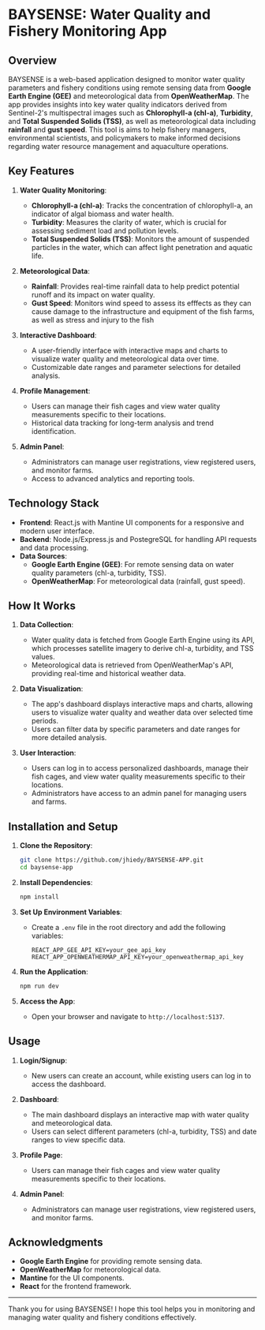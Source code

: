 # BAYSENSE: Water Quality and Fishery Monitoring App

## Overview

BAYSENSE is a web-based application designed to monitor water quality parameters and fishery conditions using remote sensing data from **Google Earth Engine (GEE)** and meteorological data from **OpenWeatherMap**. The app provides insights into key water quality indicators derived from Sentinel-2's multispectral images such as **Chlorophyll-a (chl-a)**, **Turbidity**, and **Total Suspended Solids (TSS)**, as well as meteorological data including **rainfall** and **gust speed**. This tool is aims to help fishery managers, environmental scientists, and policymakers to make informed decisions regarding water resource management and aquaculture operations.

## Key Features

1. **Water Quality Monitoring**:
   - **Chlorophyll-a (chl-a)**: Tracks the concentration of chlorophyll-a, an indicator of algal biomass and water health.
   - **Turbidity**: Measures the clarity of water, which is crucial for assessing sediment load and pollution levels.
   - **Total Suspended Solids (TSS)**: Monitors the amount of suspended particles in the water, which can affect light penetration and aquatic life.

2. **Meteorological Data**:
   - **Rainfall**: Provides real-time rainfall data to help predict potential runoff and its impact on water quality.
   - **Gust Speed**: Monitors wind speed to assess its efffects as they can cause damage to the infrastructure and equipment of the fish farms, as well as stress and injury to the fish

3. **Interactive Dashboard**:
   - A user-friendly interface with interactive maps and charts to visualize water quality and meteorological data over time.
   - Customizable date ranges and parameter selections for detailed analysis.

4. **Profile Management**:
   - Users can manage their fish cages and view water quality measurements specific to their locations.
   - Historical data tracking for long-term analysis and trend identification.

5. **Admin Panel**:
   - Administrators can manage user registrations, view registered users, and monitor farms.
   - Access to advanced analytics and reporting tools.

## Technology Stack

- **Frontend**: React.js with Mantine UI components for a responsive and modern user interface.
- **Backend**: Node.js/Express.js and PostegreSQL for handling API requests and data processing.
- **Data Sources**:
  - **Google Earth Engine (GEE)**: For remote sensing data on water quality parameters (chl-a, turbidity, TSS).
  - **OpenWeatherMap**: For meteorological data (rainfall, gust speed).

## How It Works

1. **Data Collection**:
   - Water quality data is fetched from Google Earth Engine using its API, which processes satellite imagery to derive chl-a, turbidity, and TSS values.
   - Meteorological data is retrieved from OpenWeatherMap's API, providing real-time and historical weather data.

2. **Data Visualization**:
   - The app's dashboard displays interactive maps and charts, allowing users to visualize water quality and weather data over selected time periods.
   - Users can filter data by specific parameters and date ranges for more detailed analysis.

3. **User Interaction**:
   - Users can log in to access personalized dashboards, manage their fish cages, and view water quality measurements specific to their locations.
   - Administrators have access to an admin panel for managing users and farms.

## Installation and Setup

1. **Clone the Repository**:
   ```bash
   git clone https://github.com/jhiedy/BAYSENSE-APP.git
   cd baysense-app
   ```

2. **Install Dependencies**:
   ```bash
   npm install
   ```
 
3. **Set Up Environment Variables**:
   - Create a `.env` file in the root directory and add the following variables:
     ```env
     REACT_APP_GEE_API_KEY=your_gee_api_key
     REACT_APP_OPENWEATHERMAP_API_KEY=your_openweathermap_api_key
     ```

4. **Run the Application**:
   ```bash
   npm run dev
   ```

5. **Access the App**:
   - Open your browser and navigate to `http://localhost:5137`.

## Usage

1. **Login/Signup**:
   - New users can create an account, while existing users can log in to access the dashboard.

2. **Dashboard**:
   - The main dashboard displays an interactive map with water quality and meteorological data.
   - Users can select different parameters (chl-a, turbidity, TSS) and date ranges to view specific data.

3. **Profile Page**:
   - Users can manage their fish cages and view water quality measurements specific to their locations.

4. **Admin Panel**:
   - Administrators can manage user registrations, view registered users, and monitor farms.

## Acknowledgments

- **Google Earth Engine** for providing remote sensing data.
- **OpenWeatherMap** for meteorological data.
- **Mantine** for the UI components.
- **React** for the frontend framework.

---

Thank you for using BAYSENSE! I hope this tool helps you in monitoring and managing water quality and fishery conditions effectively.
